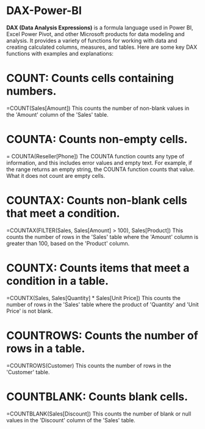 # DAX-Power-BI

**DAX (Data Analysis Expressions)** is a formula language used in Power BI, Excel Power Pivot, and other Microsoft products for data modeling and analysis. It provides a variety of functions for working with data and creating calculated columns, measures, and tables. Here are some key DAX functions with examples and explanations:



# COUNT: Counts cells containing numbers.
=COUNT(Sales[Amount])
This counts the number of non-blank values in the 'Amount' column of the 'Sales' table.

# COUNTA: Counts non-empty cells.
= COUNTA(Reseller[Phone])
The COUNTA function counts any type of information, and this includes error values and empty text. For example, if the range returns an empty string, the COUNTA function counts that value. What it does not count are empty cells.

# COUNTAX: Counts non-blank cells that meet a condition.
=COUNTAX(FILTER(Sales, Sales[Amount] > 100), Sales[Product])
This counts the number of rows in the 'Sales' table where the 'Amount' column is greater than 100, based on the 'Product' column.

# COUNTX: Counts items that meet a condition in a table.
=COUNTX(Sales, Sales[Quantity] * Sales[Unit Price])
This counts the number of rows in the 'Sales' table where the product of 'Quantity' and 'Unit Price' is not blank.

# COUNTROWS: Counts the number of rows in a table.
=COUNTROWS(Customer)
This counts the number of rows in the 'Customer' table.

# COUNTBLANK: Counts blank cells.
=COUNTBLANK(Sales[Discount])
This counts the number of blank or null values in the 'Discount' column of the 'Sales' table.
